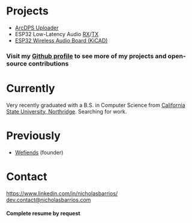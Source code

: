 # <i class="fa-solid fa-diagram-project"></i> Projects
* [ArcDPS Uploader](https://github.com/nbarrios/arcdps-uploader)
* ESP32 Low-Latency Audio [RX](https://github.com/nbarrios/esp32-s2-audio-receiver)/[TX](https://github.com/nbarrios/esp32-audio-transmitter)
* [ESP32 Wireless Audio Board (KiCAD)](https://github.com/nbarrios/esp32-audioboard)

### Visit my [Github profile](https://github.com/nbarrios) to see more of my projects and open-source contributions

# <i class="fa-solid fa-calendar-day"></i> Currently
Very recently graduated with a B.S. in Computer Science from [California State University, Northridge](https://www.csun.edu/engineering-computer-science/computer-science). Searching for work.

# <i class="fa-solid fa-building"></i> Previously
* [Wefiends](https://wefiends.com) (founder)

# <i class="fa-solid fa-id-card"></i> Contact
<i class="fa-brands fa-linkedin"></i> https://www.linkedin.com/in/nicholasbarrios/
<i class="fa-solid fa-at"></i> dev.contact@nicholasbarrios.com

#### Complete resume by request
